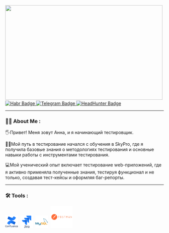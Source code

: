 <div id="header" align = "left">
  <img src="https://media.giphy.com/media/L8K62iTDkzGX6/giphy.gif" width="500" height="300" />
  <a href="https://career.habr.com/annagruzdevaqa">
    <img src="https://img.shields.io/badge/Habr-black?style=for-the-badge&logo=Habr&logoColor=white" alt="Habr Badge"/>
  </a>
   <a href="https://t.me/Gruzdeva_A_K">
    <img src="https://img.shields.io/badge/Telegram-blue?style=for-the-badge&logo=Telegram&logoColor=white" alt="Telegram Badge"/>
  </a>
   <a href="https://hh.ru/resume/8b97088dff0cc002830039ed1f396f446f3379?disableBrowserCache=true&hhtmFrom=resume_list">
    <img src="https://img.shields.io/badge/HeadHunter-red?style=for-the-badge&logo=HeadHunter&logoColor=white" alt="HeadHunter Badge"/>
  </a>
  </div>

  ---
  
### :woman_technologist: About Me :
:raised_hand_with_fingers_splayed:Привет! Меня зовут Анна, и я начинающий тестировщик.

:woman_student:Мой путь в тестирование начался с обучения в SkyPro, где я получила базовые знания о методологиях тестирования и основные навыки работы с инструментами тестирования.

:computer:Мой ученический опыт включает тестирование web-приложений, где я активно применяла полученные знания, тестируя функционал и не только, создавая тест-кейсы и оформляя баг-репорты.

---

### :hammer_and_wrench: Tools :
<div>
  <img src="https://github.com/devicons/devicon/blob/master/icons/confluence/confluence-original-wordmark.svg" title="Confluence" alt="Confluence" width="40" height="40"/>&nbsp;
   <img src="https://github.com/devicons/devicon/blob/master/icons/jira/jira-original-wordmark.svg" title="Jira" alt="Jira" width="40" height="40"/>&nbsp;
  <img src="https://github.com/devicons/devicon/blob/master/icons/mysql/mysql-original-wordmark.svg" title="mysql" alt="mysql" width="40" height="40"/>&nbsp;
  <img src="https://github.com/devicons/devicon/blob/master/icons/postman/postman-original-wordmark.svg" title="postman" alt="postman" width="70" height="70"/>
  </div>
